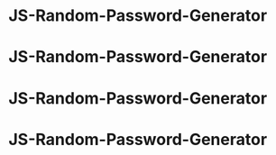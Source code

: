 # JS-Random-Password-Generator
# JS-Random-Password-Generator
# JS-Random-Password-Generator
# JS-Random-Password-Generator
